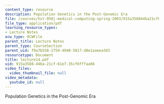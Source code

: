 ```yaml
---
content_type: resource
description: Population Genetics in the Post-Genomic Era
file: /courses/hst-950j-medical-computing-spring-2003/915a358844ba21cf61e735cf6fffaa66_lecture14.pdf
file_type: application/pdf
learning_resource_types:
- Lecture Notes
ocw_type: OCWFile
parent_title: Lecture Notes
parent_type: CourseSection
parent_uid: f9a7b558-2759-4948-5817-d8e1aaeea3d3
resourcetype: Document
title: lecture14.pdf
uid: 915a3588-44ba-21cf-61e7-35cf6fffaa66
video_files:
  video_thumbnail_file: null
video_metadata:
  youtube_id: null
---
```

Population Genetics in the Post-Genomic Era

